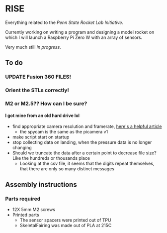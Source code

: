 # RISE

Everything related to the *Penn State Rocket Lab Initiative*.

Currently working on writing a program and designing a model rocket on which I will launch a Raspberry Pi Zero W with an array of sensors.

Very much still *in progress*.


## To do

### UPDATE Fusion 360 FILES!
### Orient the STLs correctly!
### M2 or M2.5?? How can I be sure?
#### I got mine from an old hard drive lol

- find appropriate camera resolution and framerate, [here's a helpful article](https://picamera.readthedocs.io/en/release-1.10/fov.html)
  - the spycam is the same as the picamera v1
- make script start on startup
- stop collecting data on landing, when the pressure data is no longer changing
- Should we truncate the data after a certain point to decrease file size? Like the hundreds or thousands place
  - Looking at the csv file, it seems that the digits repeat themselves, that there are only so many distinct messages

## Assembly instructions

### Parts required

- 12X 5mm M2 screws
- Printed parts
  - The sensor spacers were printed out of TPU
  - SkeletalFairing was made out of PLA at 215C
